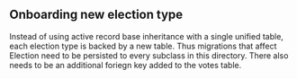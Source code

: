 ## Onboarding new election type

Instead of using active record base inheritance with a single unified table, each election type is backed by a new table. Thus migrations that affect Election need to be persisted to every subclass in this directory. There also needs to be an additional foriegn key added to the votes table. 
